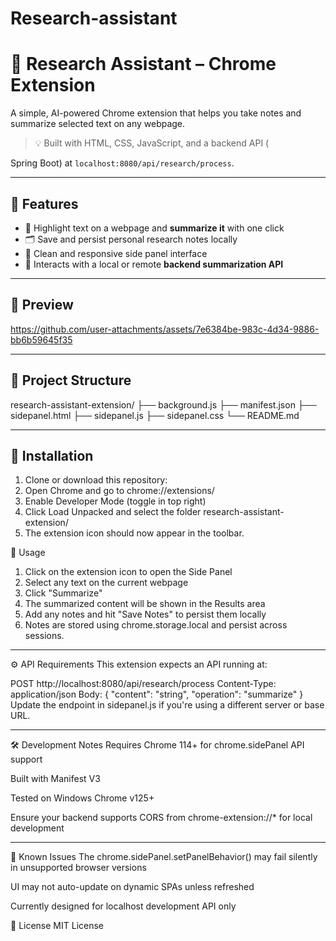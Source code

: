 # Research-assistant

# 🧠 Research Assistant – Chrome Extension

A simple, AI-powered Chrome extension that helps you take notes and summarize selected text on any webpage.

> 💡 Built with HTML, CSS, JavaScript, and a backend API (

 Spring Boot) at `localhost:8080/api/research/process`.

---

## 🔧 Features

- 📝 Highlight text on a webpage and **summarize it** with one click
- 🗂️ Save and persist personal research notes locally
- 🧠 Clean and responsive side panel interface
- 🔄 Interacts with a local or remote **backend summarization API**

---

## 📸 Preview


https://github.com/user-attachments/assets/7e6384be-983c-4d34-9886-bb6b59645f35



---

## 📁 Project Structure

research-assistant-extension/
├── background.js
├── manifest.json
├── sidepanel.html
├── sidepanel.js
├── sidepanel.css
└── README.md


------------------------------------------------------------------------------------------------

## 🚀 Installation

1. Clone or download this repository:
2. Open Chrome and go to chrome://extensions/
3. Enable Developer Mode (toggle in top right)
4. Click Load Unpacked and select the folder research-assistant-extension/
5. The extension icon should now appear in the toolbar.

🧪 Usage

1. Click on the extension icon to open the Side Panel
2. Select any text on the current webpage
3. Click "Summarize"
4. The summarized content will be shown in the Results area
5. Add any notes and hit "Save Notes" to persist them locally
6. Notes are stored using chrome.storage.local and persist across sessions.

--------------------------------------------------------------------------------------------------

⚙️ API Requirements
This extension expects an API running at:

POST http://localhost:8080/api/research/process
Content-Type: application/json
Body: {
  "content": "string",
  "operation": "summarize"
}
Update the endpoint in sidepanel.js if you're using a different server or base URL.

---------------------------------------------------------------------------------------------------

🛠️ Development Notes
Requires Chrome 114+ for chrome.sidePanel API support

Built with Manifest V3

Tested on Windows Chrome v125+

Ensure your backend supports CORS from chrome-extension://* for local development

---------------------------------------------------------------------------------------------------

🐛 Known Issues
The chrome.sidePanel.setPanelBehavior() may fail silently in unsupported browser versions

UI may not auto-update on dynamic SPAs unless refreshed

Currently designed for localhost development API only

📃 License
MIT License


